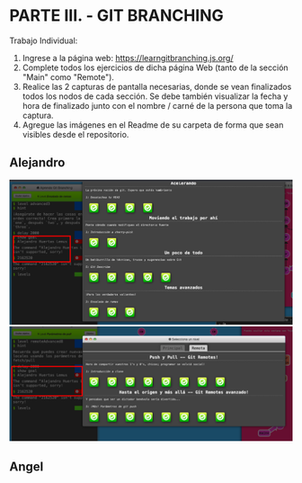 # PARTE III. - GIT BRANCHING

Trabajo Individual:

1. Ingrese a la página web: https://learngitbranching.js.org/
2. Complete todos los ejercicios de dicha página Web (tanto de la sección "Main" como "Remote").
3. Realice las 2 capturas de pantalla necesarias, donde se vean finalizados todos los nodos de cada sección. Se debe también visualizar la fecha y hora de
finalizado junto con el nombre / carné de la persona que toma la captura.
4. Agregue las imágenes en el Readme de su carpeta de forma que sean visibles desde el repositorio.

## Alejandro 
![imagen1](https://github.com/AngeLCuervo/CVDS-LAB1/blob/Origin/imagenes/imagen1.png)
![imagen2](https://github.com/AngeLCuervo/CVDS-LAB1/blob/Origin/imagenes/imagen2.png)

## Angel
